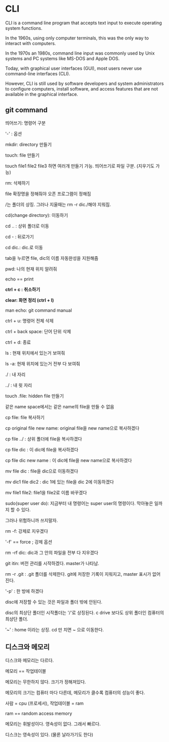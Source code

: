 # CLI

CLI is a command line program that accepts text input to execute operating system functions.

In the 1960s, using only computer terminals, this was the only way to interact with computers.

In the 1970s an 1980s, command line input was commonly used by Unix systems and PC systems like MS-DOS and Apple DOS.

Today, with graphical user interfaces (GUI), most users never use command-line interfaces (CLI).

However, CLI is still used by software developers and system administrators to configure computers, install software, and access features that are not available in the graphical interface.



## git command

띄어쓰기: 명령어 구분

'-' : 옵션

mkdir: directory 만들기

touch: file 만들기

touch file1 file2 file3 하면 여러개 만들기 가능. 띄어쓰기로 파일 구분. (지우기도 가능)

rm: 삭제하기

file 확장명을 정해줘야 오픈 프로그램이 정해짐

/는 폴더의 상징. 그러나 지울때는 rm -r dic./해야 지워짐.

cd(change directory): 이동하기

cd .. : 상위 폴더로 이동

cd - : 뒤로가기

cd dic.: dic.로 이동

tab을 누르면 file, dic의 이름 자동완성을 지원해줌

pwd: 나의 현재 위치 알려줘

echo == print

**ctrl + c : 취소하기**

**clear: 화면 정리 (ctrl + l)**

man echo: git command manual 

ctrl + u: 명령어 전체 삭제

ctrl + back space: 단어 단위 삭제

ctrl + d:  종료

ls : 현재 위치에서 있는거 보여줘

ls -a: 현재 위치에 있는거 전부 다 보여줘

./ : 내 자리

../ :  내 윗 자리

touch .file: hidden file 만들기

같은 name space에서는 같은 name의 file을 만들 수 없음

cp file: file 복사하기

cp original file new name: original file을 new name으로 복사하겠다

cp file ../ : 상위 폴더에 file을 복사하겠다

cp file dic : 이 dic에 file을 복사하겠다

cp file dic new name : 이 dic에 file을 new name으로 복사하겠다

mv file dic : file을 dic으로 이동하겠다

mv dic1 file dic2 : dic 1에 있는 file을 dic 2에 이동하겠다

mv file1 file2: file1을 file2로 이름 바꾸겠다

sudo(super user do): 지금부터 내 명령어는 super user의 명령이다. 막아놓은 일까지 할 수 있다. 

그러나 위험하니까 쓰지말자.

rm -f: 강제로 지우겠다

'-f' == force ; 강제 옵션

rm -rf dic: dic과 그 안의 파일을 전부 다 지우겠다

git itin: 버전 관리를 시작하겠다. master가 나타남.

rm -r .git : .git 폴더를 삭제한다. git에 저장한 기록이 지워지고, master 표시가 없어진다.

'-p' : 한 방에 하겠다

disc에 저장할 수 있는 것은 파일과 폴더 밖에 안된다.

disc의 최상단 폴더인 시작폴더는 '/'로 상징된다. c drive 보다도 상위 폴더인 컴퓨터의 최상단 폴더.

'~' : home 이라는 상징.  cd 만 치면 ~ 으로 이동한다.



## 디스크와 메모리

디스크와 메모리는 다르다.

메모리 == 작업테이블

메모리는 무한하지 않다. 크기가 정해져있다.

메모리의 크기는 컴퓨터 마다 다른데, 메모리가 클수록 컴퓨터의 성능이 좋다. 

사람 = cpu (프로세서), 작업테이블 = ram

ram == random access memory

메모리는 휘발성이다. 영속성이 없다. 그래서 빠르다. 

디스크는 영속성이 있다. (물론 날라가기도 한다)



